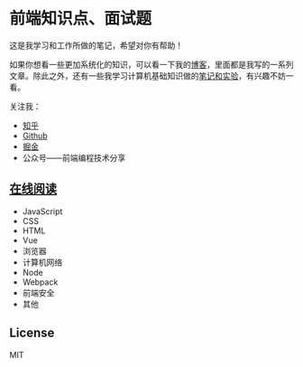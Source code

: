 # 前端知识点、面试题

这是我学习和工作所做的笔记，希望对你有帮助！

如果你想看一些更加系统化的知识，可以看一下我的[博客](https://github.com/woai3c/Front-end-articles)，里面都是我写的一系列文章。除此之外，还有一些我学习计算机基础知识做的[笔记和实验](https://github.com/woai3c/Notes-and-Labs)，有兴趣不妨一看。

关注我：
* [知乎](https://www.zhihu.com/people/tan-guang-zhi-19)
* [Github](https://github.com/woai3c)
* [掘金](https://juejin.cn/user/1433418893103645)
* 公众号——前端编程技术分享

## [在线阅读](https://woai3c.github.io/Front-end-basic-knowledge/)
* JavaScript
* CSS
* HTML
* Vue
* 浏览器
* 计算机网络
* Node
* Webpack
* 前端安全
* 其他

## License
MIT
